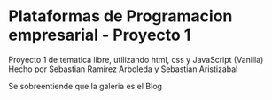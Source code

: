 # Plataformas de Programacion empresarial - Proyecto 1
Proyecto 1 de tematica libre, utilizando html, css y JavaScript (Vanilla)
Hecho por Sebastian Ramirez Arboleda y Sebastian Aristizabal

Se sobreentiende que la galeria es el Blog
